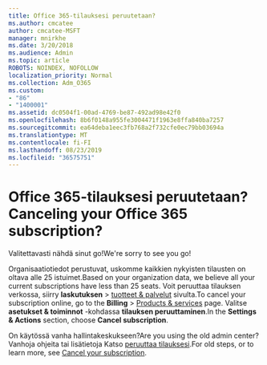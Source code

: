 ```yaml
---
title: Office 365-tilauksesi peruutetaan?
ms.author: cmcatee
author: cmcatee-MSFT
manager: mnirkhe
ms.date: 3/20/2018
ms.audience: Admin
ms.topic: article
ROBOTS: NOINDEX, NOFOLLOW
localization_priority: Normal
ms.collection: Adm_O365
ms.custom:
- "86"
- "1400001"
ms.assetid: dc0504f1-00ad-4769-be87-492ad98e42f0
ms.openlocfilehash: 8b6f0148a955fe3004471f1963e8ffa840ba7257
ms.sourcegitcommit: ea64deba1eec3fb768a2f732cfe0ec79bb03694a
ms.translationtype: MT
ms.contentlocale: fi-FI
ms.lasthandoff: 08/23/2019
ms.locfileid: "36575751"
---
```

# <a name="canceling-your-office-365-subscription"></a><span data-ttu-id="ca6a6-102">Office 365-tilauksesi peruutetaan?</span><span class="sxs-lookup"><span data-stu-id="ca6a6-102">Canceling your Office 365 subscription?</span></span>

<span data-ttu-id="ca6a6-103">Valitettavasti nähdä sinut go!</span><span class="sxs-lookup"><span data-stu-id="ca6a6-103">We're sorry to see you go!</span></span>
  
<span data-ttu-id="ca6a6-104">Organisaatiotiedot perustuvat, uskomme kaikkien nykyisten tilausten on oltava alle 25 istuimet.</span><span class="sxs-lookup"><span data-stu-id="ca6a6-104">Based on your organization data, we believe all your current subscriptions have less than 25 seats.</span></span> <span data-ttu-id="ca6a6-105">Voit peruuttaa tilauksen verkossa, siirry **laskutuksen** \> [tuotteet & palvelut](https://go.microsoft.com/fwlink/p/?linkid=842054) sivulta.</span><span class="sxs-lookup"><span data-stu-id="ca6a6-105">To cancel your subscription online, go to the **Billing** \> [Products & services](https://go.microsoft.com/fwlink/p/?linkid=842054) page.</span></span> <span data-ttu-id="ca6a6-106">Valitse **asetukset & toiminnot** -kohdassa **tilauksen peruuttaminen**.</span><span class="sxs-lookup"><span data-stu-id="ca6a6-106">In the **Settings & Actions** section, choose **Cancel subscription**.</span></span>
  
<span data-ttu-id="ca6a6-107">On käytössä vanha hallintakeskukseen?</span><span class="sxs-lookup"><span data-stu-id="ca6a6-107">Are you using the old admin center?</span></span> <span data-ttu-id="ca6a6-108">Vanhoja ohjeita tai lisätietoja Katso [peruuttaa tilauksesi](https://docs.microsoft.com/office365/admin/subscriptions-and-billing/cancel-your-subscription).</span><span class="sxs-lookup"><span data-stu-id="ca6a6-108">For old steps, or to learn more, see [Cancel your subscription](https://docs.microsoft.com/office365/admin/subscriptions-and-billing/cancel-your-subscription).</span></span>
